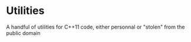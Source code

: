 Utilities
=========

A handful of utilities for C++11 code, either personnal or "stolen" from the public domain 
